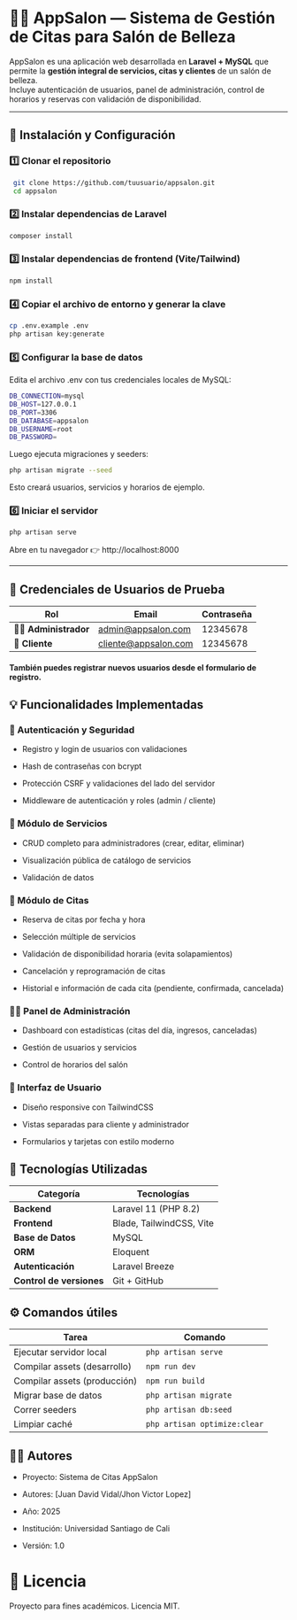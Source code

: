 # 💇‍♀️ AppSalon — Sistema de Gestión de Citas para Salón de Belleza

AppSalon es una aplicación web desarrollada en **Laravel + MySQL** que permite la **gestión integral de servicios, citas y clientes** de un salón de belleza.  
Incluye autenticación de usuarios, panel de administración, control de horarios y reservas con validación de disponibilidad.

---


## 🚀 Instalación y Configuración

### 1️⃣ Clonar el repositorio

```bash
 git clone https://github.com/tuusuario/appsalon.git
 cd appsalon
```
### 2️⃣ Instalar dependencias de Laravel
```bash 
composer install
```
### 3️⃣ Instalar dependencias de frontend (Vite/Tailwind)
```bash 
npm install
```
### 4️⃣ Copiar el archivo de entorno y generar la clave
```bash 
cp .env.example .env
php artisan key:generate
```
### 5️⃣ Configurar la base de datos
Edita el archivo .env con tus credenciales locales de MySQL:
```bash 
DB_CONNECTION=mysql
DB_HOST=127.0.0.1
DB_PORT=3306
DB_DATABASE=appsalon
DB_USERNAME=root
DB_PASSWORD=
```
Luego ejecuta migraciones y seeders:
```bash 
php artisan migrate --seed
```
Esto creará usuarios, servicios y horarios de ejemplo.

### 6️⃣ Iniciar el servidor
```bash 
php artisan serve
```
Abre en tu navegador 👉 http://localhost:8000

---

## 👥 Credenciales de Usuarios de Prueba

| Rol                     | Email                                               | Contraseña |
| ----------------------- | --------------------------------------------------- | ---------- |
| 🧑‍💼 **Administrador** | [admin@appsalon.com](mailto:admin@appsalon.com)     | 12345678   |
| 💅 **Cliente**          | [cliente@appsalon.com](mailto:cliente@appsalon.com) | 12345678   |

#### También puedes registrar nuevos usuarios desde el formulario de registro.

## 💡 Funcionalidades Implementadas

### 🔐 Autenticación y Seguridad

- Registro y login de usuarios con validaciones

- Hash de contraseñas con bcrypt

- Protección CSRF y validaciones del lado del servidor

- Middleware de autenticación y roles (admin / cliente)

### 💇 Módulo de Servicios

- CRUD completo para administradores (crear, editar, eliminar)

- Visualización pública de catálogo de servicios

- Validación de datos

### 📅 Módulo de Citas

- Reserva de citas por fecha y hora

- Selección múltiple de servicios

- Validación de disponibilidad horaria (evita solapamientos)

- Cancelación y reprogramación de citas

- Historial e información de cada cita (pendiente, confirmada, cancelada)

### 🧑‍💻 Panel de Administración

- Dashboard con estadísticas (citas del día, ingresos, canceladas)

- Gestión de usuarios y servicios

- Control de horarios del salón

### 🎨 Interfaz de Usuario

- Diseño responsive con TailwindCSS

- Vistas separadas para cliente y administrador

- Formularios y tarjetas con estilo moderno
## 🧰 Tecnologías Utilizadas
| Categoría                | Tecnologías              |
| ------------------------ | ------------------------ |
| **Backend**              | Laravel 11 (PHP 8.2)     |
| **Frontend**             | Blade, TailwindCSS, Vite |
| **Base de Datos**        | MySQL                    |
| **ORM**                  | Eloquent                 |
| **Autenticación**        | Laravel Breeze           |
| **Control de versiones** | Git + GitHub             |


## ⚙️ Comandos útiles

| Tarea                        | Comando                      |
| ---------------------------- | ---------------------------- |
| Ejecutar servidor local      | `php artisan serve`          |
| Compilar assets (desarrollo) | `npm run dev`                |
| Compilar assets (producción) | `npm run build`              |
| Migrar base de datos         | `php artisan migrate`        |
| Correr seeders               | `php artisan db:seed`        |
| Limpiar caché                | `php artisan optimize:clear` |


## 🧑‍💻 Autores

- Proyecto: Sistema de Citas AppSalon

- Autores: [Juan David Vidal/Jhon Victor Lopez]

- Año: 2025

- Institución: Universidad Santiago de Cali

- Versión: 1.0



# 🏁 Licencia

Proyecto para fines académicos. Licencia MIT.

